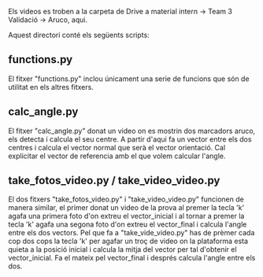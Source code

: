 Els videos es troben a la carpeta de Drive a material intern -> Team 3 Validació -> Aruco, aqui.



Aquest directori conté els següents scripts:

## functions.py
El fitxer "functions.py" inclou únicament una serie de funcions que són de utilitat en els altres fitxers.

## calc_angle.py
El fitxer "calc_angle.py" donat un video on es mostrin dos marcadors aruco, els detecta i calcula el seu centre. A partir d'aqui fa un vector entre els dos centres i calcula el vector normal que serà el vector orientació. Cal explicitar el vector de referencia amb el que volem calcular l'angle.

## take_fotos_video.py / take_video_video.py
El dos fitxers "take_fotos_video.py" i "take_video_video.py" funcionen de manera similar, el primer donat un video de la prova al premer la tecla 'k' agafa una primera foto d'on extreu el vector_inicial i al tornar a premer la tecla 'k' agafa una segona foto d'on extreu el vector_final i calcula l'angle entre els dos vectors. Pel que fa a "take_vide_video.py" has de prèmer cada cop dos cops la tecla 'k' per agafar un troç de video on la plataforma esta quieta a la posició inicial i calcula la mitja del vector per tal d'obtenir el vector_inicial. Fa el mateix pel vector_final i després calcula l'angle entre els dos.
